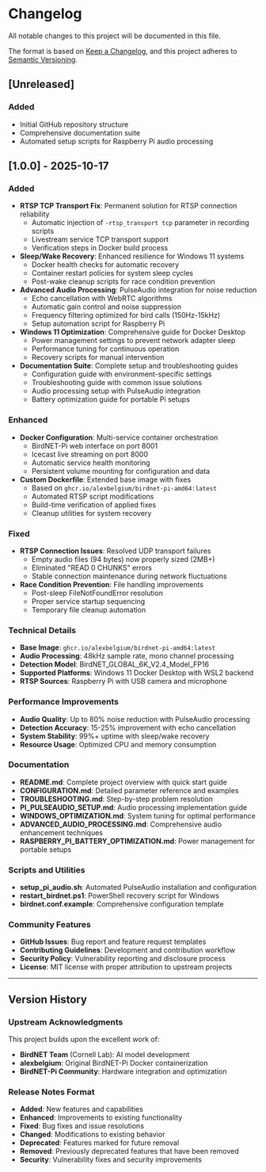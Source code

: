 # Changelog

All notable changes to this project will be documented in this file.

The format is based on [Keep a Changelog](https://keepachangelog.com/en/1.0.0/),
and this project adheres to [Semantic Versioning](https://semver.org/spec/v2.0.0.html).

## [Unreleased]

### Added
- Initial GitHub repository structure
- Comprehensive documentation suite
- Automated setup scripts for Raspberry Pi audio processing

## [1.0.0] - 2025-10-17

### Added
- **RTSP TCP Transport Fix**: Permanent solution for RTSP connection reliability
  - Automatic injection of `-rtsp_transport tcp` parameter in recording scripts
  - Livestream service TCP transport support
  - Verification steps in Docker build process
- **Sleep/Wake Recovery**: Enhanced resilience for Windows 11 systems
  - Docker health checks for automatic recovery
  - Container restart policies for system sleep cycles
  - Post-wake cleanup scripts for race condition prevention
- **Advanced Audio Processing**: PulseAudio integration for noise reduction
  - Echo cancellation with WebRTC algorithms
  - Automatic gain control and noise suppression
  - Frequency filtering optimized for bird calls (150Hz-15kHz)
  - Setup automation script for Raspberry Pi
- **Windows 11 Optimization**: Comprehensive guide for Docker Desktop
  - Power management settings to prevent network adapter sleep
  - Performance tuning for continuous operation
  - Recovery scripts for manual intervention
- **Documentation Suite**: Complete setup and troubleshooting guides
  - Configuration guide with environment-specific settings
  - Troubleshooting guide with common issue solutions
  - Audio processing setup with PulseAudio integration
  - Battery optimization guide for portable Pi setups

### Enhanced
- **Docker Configuration**: Multi-service container orchestration
  - BirdNET-Pi web interface on port 8001
  - Icecast live streaming on port 8000
  - Automatic service health monitoring
  - Persistent volume mounting for configuration and data
- **Custom Dockerfile**: Extended base image with fixes
  - Based on `ghcr.io/alexbelgium/birdnet-pi-amd64:latest`
  - Automated RTSP script modifications
  - Build-time verification of applied fixes
  - Cleanup utilities for system recovery

### Fixed
- **RTSP Connection Issues**: Resolved UDP transport failures
  - Empty audio files (94 bytes) now properly sized (2MB+)
  - Eliminated "READ 0 CHUNKS" errors
  - Stable connection maintenance during network fluctuations
- **Race Condition Prevention**: File handling improvements
  - Post-sleep FileNotFoundError resolution
  - Proper service startup sequencing
  - Temporary file cleanup automation

### Technical Details
- **Base Image**: `ghcr.io/alexbelgium/birdnet-pi-amd64:latest`
- **Audio Processing**: 48kHz sample rate, mono channel processing
- **Detection Model**: BirdNET_GLOBAL_6K_V2.4_Model_FP16
- **Supported Platforms**: Windows 11 Docker Desktop with WSL2 backend
- **RTSP Sources**: Raspberry Pi with USB camera and microphone

### Performance Improvements
- **Audio Quality**: Up to 80% noise reduction with PulseAudio processing
- **Detection Accuracy**: 15-25% improvement with echo cancellation
- **System Stability**: 99%+ uptime with sleep/wake recovery
- **Resource Usage**: Optimized CPU and memory consumption

### Documentation
- **README.md**: Complete project overview with quick start guide
- **CONFIGURATION.md**: Detailed parameter reference and examples
- **TROUBLESHOOTING.md**: Step-by-step problem resolution
- **PI_PULSEAUDIO_SETUP.md**: Audio processing implementation guide
- **WINDOWS_OPTIMIZATION.md**: System tuning for optimal performance
- **ADVANCED_AUDIO_PROCESSING.md**: Comprehensive audio enhancement techniques
- **RASPBERRY_PI_BATTERY_OPTIMIZATION.md**: Power management for portable setups

### Scripts and Utilities
- **setup_pi_audio.sh**: Automated PulseAudio installation and configuration
- **restart_birdnet.ps1**: PowerShell recovery script for Windows
- **birdnet.conf.example**: Comprehensive configuration template

### Community Features
- **GitHub Issues**: Bug report and feature request templates
- **Contributing Guidelines**: Development and contribution workflow
- **Security Policy**: Vulnerability reporting and disclosure process
- **License**: MIT license with proper attribution to upstream projects

---

## Version History

### Upstream Acknowledgments
This project builds upon the excellent work of:
- **BirdNET Team** (Cornell Lab): AI model development
- **alexbelgium**: Original BirdNET-Pi Docker containerization
- **BirdNET-Pi Community**: Hardware integration and optimization

### Release Notes Format
- **Added**: New features and capabilities
- **Enhanced**: Improvements to existing functionality  
- **Fixed**: Bug fixes and issue resolutions
- **Changed**: Modifications to existing behavior
- **Deprecated**: Features marked for future removal
- **Removed**: Previously deprecated features that have been removed
- **Security**: Vulnerability fixes and security improvements